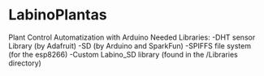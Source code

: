 # LabinoPlantas
Plant Control Automatization with Arduino
Needed Libraries:
  -DHT sensor Library (by Adafruit)
  -SD (by Arduino and SparkFun)
  -SPIFFS file system (for the esp8266)
  -Custom Labino_SD library (found in the /Libraries directory)
